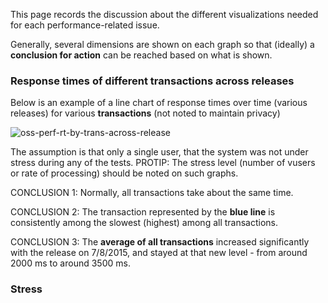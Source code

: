 This page records the discussion about the different visualizations needed for each performance-related issue.

Generally, several dimensions are shown on each graph so that 
(ideally) a **conclusion for action** can be reached based on what is shown.

### Response times of different transactions across releases
Below is an example of a line chart of response times over time (various releases) 
for various **transactions** (not noted to maintain privacy)

![oss-perf-rt-by-trans-across-release](https://cloud.githubusercontent.com/assets/300046/10653990/b87f9e24-7819-11e5-8d5a-8451c15dea38.png)

The assumption is that only a single user, that the system was not under stress during any of the tests.
PROTIP: The stress level (number of vusers or rate of processing) should be noted on such graphs.

CONCLUSION 1: Normally, all transactions take about the same time. 

CONCLUSION 2: The transaction represented by the **blue line** is consistently among the slowest (highest) among all transactions.

CONCLUSION 3: The **average of all transactions** increased significantly with the release on 7/8/2015,
and stayed at that new level - from around 2000 ms to around 3500 ms.

### Stress
